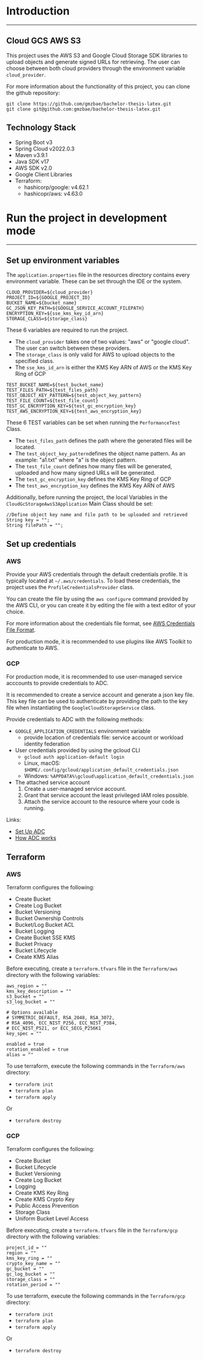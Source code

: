 # Introduction

---

## Cloud GCS AWS S3

This project uses the AWS S3 and Google Cloud Storage SDK libraries to upload objects and generate signed URLs for retrieving.
The user can choose between both cloud providers through the environment variable ```cloud_provider```.

For more information about the functionality of this project, you can clone the github repository:

````console
git clone https://github.com/gmzbae/bachelor-thesis-latex.git
git clone git@github.com:gmzbae/bachelor-thesis-latex.git
````

## Technology Stack

- Spring Boot v3
- Spring Cloud v2022.0.3
- Maven v3.9.1
- Java SDK v17
- AWS SDK v2.0
- Google Client Libraries
- Terraform: 
  - hashicorp/google: v4.62.1
  - hashicopr/aws: v4.63.0

# Run the project in development mode

---

## Set up environment variables

The `application.properties` file in the resources directory contains every environment variable.
These can be set through the IDE or the system.

```
CLOUD_PROVIDER=${cloud_provider}
PROJECT_ID=${GOOGLE_PROJECT_ID}
BUCKET_NAME=${bucket_name}
GC_JSON_KEY_PATH=${GOOGLE_SERVICE_ACCOUNT_FILEPATH}
ENCRYPTION_KEY=${sse_kms_key_id_arn}
STORAGE_CLASS=${storage_class}
```
These 6 variables are required to run the project.
- The ``cloud_provider`` takes one of two values: "aws" or "google cloud". The user can switch between these providers.
- The ``storage_class`` is only valid for AWS to upload objects to the specified class.
- The ``sse_kms_id_arn`` is either the KMS Key ARN of AWS or the KMS Key Ring of GCP

```
TEST_BUCKET_NAME=${test_bucket_name}
TEST_FILES_PATH=${test_files_path}
TEST_OBJECT_KEY_PATTERN=${test_object_key_pattern}
TEST_FILE_COUNT=${test_file_count}
TEST_GC_ENCRYPTION_KEY=${test_gc_encryption_key}
TEST_AWS_ENCRYPTION_KEY=${test_aws_encryption_key}
```
These 6 TEST variables can be set when running the ``PerformanceTest`` Class.
- The ``test_files_path`` defines the path where the generated files will be located.
- The ``test_object_key_pattern``defines the object name pattern. As an example: "a1.txt" where "a" is the object pattern.
- The `test_file_count` defines how many files will be generated, uploaded and how many signed URLs will be generated.
- The `test_gc_encryption_key` defines the KMS Key Ring of GCP
- The `test_aws_encryption_key` defines the KMS Key ARN of AWS

Additionally, before running the project, the local Variables in the ``CloudGcStorageAwsS3Application`` Main Class should be set:

```
//Define object key name and file path to be uploaded and retrieved
String key = "";
String filePath = "";
```

## Set up credentials


### AWS

Provide your AWS credentials through the default credentials profile. It is typically located at ```~/.aws/credentials```.
To load these credentials, the project uses the ```ProfileCredentialsProvider``` class.

You can create the file by using the ```aws configure``` command provided by the AWS CLI,
or you can create it by editing the file with a text editor of your choice.

For more information about the credentials file format,
see [AWS Credentials File Format](https://docs.aws.amazon.com/sdk-for-java/v1/developer-guide/credentials.html#credentials-file-format).

For production mode, it is recommended to use plugins like AWS Toolkit to authenticate to AWS.

### GCP

For production mode, it is recommended to use user-managed service acccounts to provide credentials to ADC.

It is recommended to create a service account and generate a json key file.
This key file can be used to authenticate by providing the path to the key file when instantiating the ```GoogleCloudStorageService``` class.


Provide credentials to ADC with the following methods:

- `GOOGLE_APPLICATION_CREDENTIALS` environment variable
  - provide location of credentials file: service account or workload identity federation
- User credentials provided by using the gcloud CLI
  - ```gcloud auth application-default login```
  - Linux, macOS: ```$HOME/.config/gcloud/application_default_credentials.json```
  - Windows: ```%APPDATA%\gcloud\application_default_credentials.json```
- The attached service account
  1. Create a user-managed service account.
  2. Grant that service account the least privileged IAM roles possible.
  3. Attach the service account to the resource where your code is running.

Links:
- [Set Up ADC](https://cloud.google.com/docs/authentication/provide-credentials-adc)
- [How ADC works](https://cloud.google.com/docs/authentication/application-default-credentials)

## Terraform

### AWS

Terraform configures the following:

- Create Bucket
- Create Log Bucket
- Bucket Versioning
- Bucket Ownership Controls
- Bucket/Log Bucket ACL
- Bucket Logging
- Create Bucket SSE KMS
- Bucket Privacy
- Bucket Lifecycle
- Create KMS Alias

Before executing, create a `terraform.tfvars` file in the `Terraform/aws` directory with the following variables:

```
aws_region = ""
kms_key_description = ""
s3_bucket = ""
s3_log_bucket = ""

# Options available
# SYMMETRIC_DEFAULT, RSA_2048, RSA_3072,
# RSA_4096, ECC_NIST_P256, ECC_NIST_P384,
# ECC_NIST_P521, or ECC_SECG_P256K1
key_spec = ""

enabled = true
rotation_enabled = true
alias = ""
```

To use terraform, execute the following commands in the `Terraform/aws` directory:

- ```terraform init```
- ```terraform plan```
- ```terraform apply```

Or

- ```terraform destroy```


### GCP

Terraform configures the following:

- Create Bucket
- Bucket Lifecycle
- Bucket Versioning
- Create Log Bucket
- Logging
- Create KMS Key Ring
- Create KMS Crypto Key
- Public Access Prevention
- Storage Class
- Uniform Bucket Level Access
  
Before executing, create a `terraform.tfvars` file in the `Terraform/gcp` directory with the following variables:

```
project_id = ""
region = ""
kms_key_ring = ""
crypto_key_name = ""
gc_bucket = ""
gc_log_bucket = ""
storage_class = ""
rotation_period = ""
```

To use terraform, execute the following commands in the `Terraform/gcp` directory:

- ```terraform init```
- ```terraform plan```
- ```terraform apply```

Or

- ```terraform destroy```
